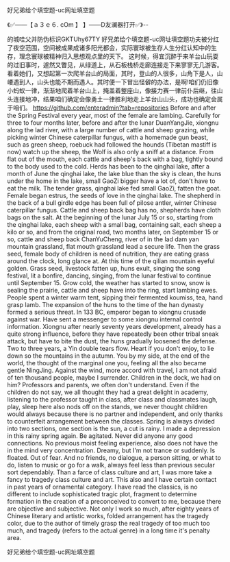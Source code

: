好兄弟给个填空题-uc网址填空题

《✅——【ａ３ｅ６. cOm 】 】——D友澜器打开✅》--

的城哇父并防伪标识GKTUhy67TY
好兄弟给个填空题-uc网址填空题功夫被分红了夜空范围，空间被成果成诸多阳光都会，实际寰球被生存人生分红认知中的生存，理念寰球被精神归入思想观点里的天下。
这时候，得宜沉醉于来羊台山玩耍的过旧事时，遽然又瞥见，从绿道上，从石板栈桥走廊连接走下来寥寥无几游客。看着她们，又想起第一次爬羊台山的局面，其时，登山的人很多，山角下是人，山崾遇到人，山头也能不期而遇人。其时便一下冒出怪僻的办法，是啊!咱们仍旧像小蚂蚁一律，渐渐地爬着羊台山上，掩盖着整座山，像接力赛一律前仆后继，往山头连接地冲，结果咱们确定会像勇土一律胜利地走上羊台山山头，成功也确定会属于咱们。
https://github.com/enteradmin?tab=repositories
Before and after the Spring Festival every year, most of the female are lambing.
Carefully for three to four months later, before and after the lunar DuanYangJie, xiongnu along the lad river, with a large number of cattle and sheep grazing, while picking winter Chinese caterpillar fungus, with a homemade gun beast, such as green sheep, roebuck had followed the hounds (Tibetan mastiff is now) watch up the sheep, the Wolf is also only a sniff at a distance.
From flat out of the mouth, each cattle and sheep's back with a bag, tightly bound to the body used to the cold.
Herds has been to the qinghai lake, after a month of June the qinghai lake, the lake blue than the sky is clean, the huns under the home in the lake, small GaoZi bigger have a lot of, don't have to eat the milk.
The tender grass, qinghai lake fed small GaoZi, fatten the goat.
Female began estrus, the seeds of love in the qinghai lake.
The shepherd in the back of a bull girdle edge has been full of pilose antler, winter Chinese caterpillar fungus.
Cattle and sheep back bag has no, shepherds have cloth bags on the salt.
At the beginning of the lunar July 15 or so, starting from the qinghai lake, each sheep with a small bag, containing salt, each sheep a kilo or so, and from the original road, two months later, on September 15 or so, cattle and sheep back ChanYuCheng, river of in the lad dam yan mountain grassland, flat mouth grassland lead a secure life.
Then the grass seed, female body of children is need of nutrition, they are eating grass around the clock, long glance at.
At this time of the qilian mountain eyeful golden.
Grass seed, livestock fatten up, huns exult, singing the song festival, lit a bonfire, dancing, singing, from the lunar festival to continue until September 15.
Grow cold, the weather has started to snow, snow is sealing the prairie, cattle and sheep have into the ring, start lambing ewes.
People spent a winter warm tent, sipping their fermented koumiss, tea, hand grasp lamb.
The expansion of the huns to the time of the han dynasty formed a serious threat.
In 133 BC, emperor began to xiongnu crusade against war.
Have sent a messenger to some xiongnu internal control information.
Xiongnu after nearly seventy years development, already has a quite strong influence, before they have repeatedly been other tribal sneak attack, but have to bite the dust, the huns gradually loosened the defense.
Two to three years, a Yin double tears flow.
Heart if you don't enjoy, to lie down so the mountains in the autumn.
You by my side, at the end of the world, the thought of the marginal one you, feeling all the also became gentle NingJing.
Against the wind, more accord with travel, I am not afraid of ten thousand people, maybe I surrender.
Children in the dock, we had on him?
Professors and parents, we often don't understand.
Even if the children do not say, we all thought they had a great delight in academy, listening to the professor taught in class, after class and classmates laugh, play, sleep here also nods off on the stands, we never thought children would always because there is no partner and independent, and only thanks to counterfeit arrangement between the classes.
Spring is always divided into two sections, one section is the sun, a cut is rainy.
I made a depression in this rainy spring again.
Be agitated.
Never did anyone any good connections.
No previous moist feeling experience, also does not have the in the mind very concentration.
Dreamy, but I'm not trance or suddenly.
Is floated.
Out of fear.
And no friends, no dialogue, a person sitting, or what to do, listen to music or go for a walk, always feel less than previous secular sort dependably.
Than a farce of class culture and art, I was more take a fancy to tragedy class culture and art.
This also and I have certain contact in past years of ornamental category.
I have read the classics, is no different to include sophisticated tragic plot, fragment to determine formation in the creation of a preconceived to convert to me, because there are objective and subjective.
Not only I work so much, after eighty years of Chinese literary and artistic works, folded arrangement has the tragedy color, due to the author of timely grasp the real tragedy of too much too much, and tragedy (refers to the actual genre) in a long time it's penalty area.




好兄弟给个填空题-uc网址填空题
